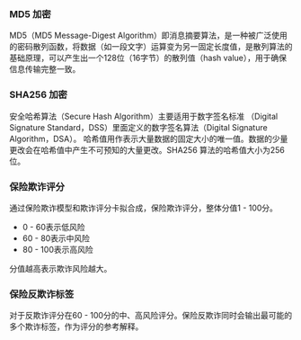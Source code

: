 ### MD5 加密

MD5（MD5 Message-Digest Algorithm）即消息摘要算法，是一种被广泛使用的密码散列函数，将数据（如一段文字）运算变为另一固定长度值，是散列算法的基础原理，可以产生出一个128位（16字节）的散列值（hash value），用于确保信息传输完整一致。

### SHA256 加密

安全哈希算法（Secure Hash Algorithm）主要适用于数字签名标准 （Digital Signature Standard，DSS）里面定义的数字签名算法（Digital Signature Algorithm，DSA）。
哈希值用作表示大量数据的固定大小的唯一值。数据的少量更改会在哈希值中产生不可预知的大量更改。SHA256 算法的哈希值大小为256位。

### 保险欺诈评分
通过保险欺诈模型和欺诈评分卡拟合成，保险欺诈评分，整体分值1 - 100分。
- 0 - 60表示低风险
- 60 - 80表示中风险
- 80 - 100表示高风险

分值越高表示欺诈风险越大。
 
### 保险反欺诈标签
对于反欺诈评分在60 - 100分的中、高风险评分。保险反欺诈同时会输出最可能的多个欺诈标签，作为评分的参考解释。

